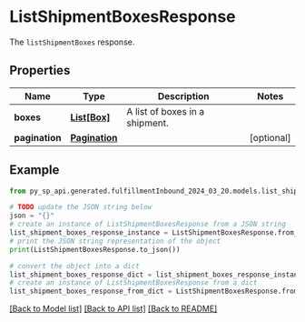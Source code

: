 # ListShipmentBoxesResponse

The `listShipmentBoxes` response.

## Properties

Name | Type | Description | Notes
------------ | ------------- | ------------- | -------------
**boxes** | [**List[Box]**](Box.md) | A list of boxes in a shipment. | 
**pagination** | [**Pagination**](Pagination.md) |  | [optional] 

## Example

```python
from py_sp_api.generated.fulfillmentInbound_2024_03_20.models.list_shipment_boxes_response import ListShipmentBoxesResponse

# TODO update the JSON string below
json = "{}"
# create an instance of ListShipmentBoxesResponse from a JSON string
list_shipment_boxes_response_instance = ListShipmentBoxesResponse.from_json(json)
# print the JSON string representation of the object
print(ListShipmentBoxesResponse.to_json())

# convert the object into a dict
list_shipment_boxes_response_dict = list_shipment_boxes_response_instance.to_dict()
# create an instance of ListShipmentBoxesResponse from a dict
list_shipment_boxes_response_from_dict = ListShipmentBoxesResponse.from_dict(list_shipment_boxes_response_dict)
```
[[Back to Model list]](../README.md#documentation-for-models) [[Back to API list]](../README.md#documentation-for-api-endpoints) [[Back to README]](../README.md)


